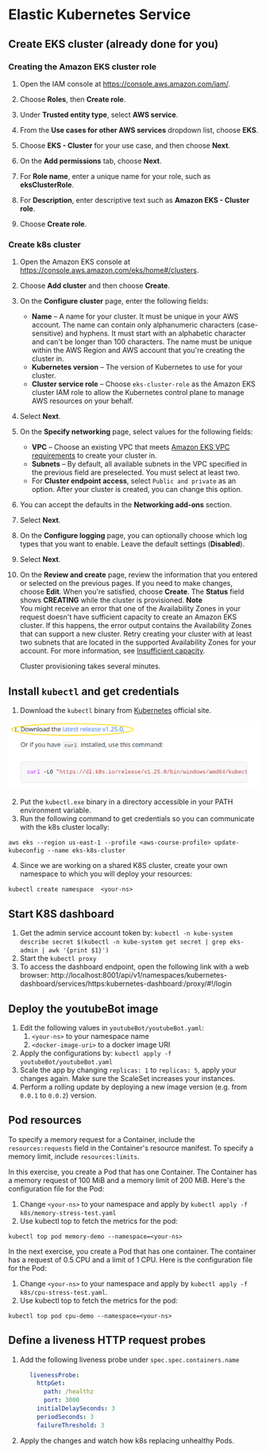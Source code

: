 # Elastic Kubernetes Service

[comment]: <> (## Install Minukube)

[comment]: <> (https://minikube.sigs.k8s.io/docs/start/)

## Create EKS cluster (already done for you)

### Creating the Amazon EKS cluster role 

1. Open the IAM console at [https://console\.aws\.amazon\.com/iam/](https://console.aws.amazon.com/iam/)\.

1. Choose **Roles**, then **Create role**\.

1. Under **Trusted entity type**, select **AWS service**\.

1. From the **Use cases for other AWS services** dropdown list, choose **EKS**\.

1. Choose **EKS \- Cluster** for your use case, and then choose **Next**\.

1. On the **Add permissions** tab, choose **Next**\.

1. For **Role name**, enter a unique name for your role, such as **eksClusterRole**\.

1. For **Description**, enter descriptive text such as **Amazon EKS \- Cluster role**\.

1. Choose **Create role**\.

### Create k8s cluster

1. Open the Amazon EKS console at [https://console\.aws\.amazon\.com/eks/home\#/clusters](https://console.aws.amazon.com/eks/home#/clusters).

1. Choose **Add cluster** and then choose **Create**\.

1. On the **Configure cluster** page, enter the following fields:
    + **Name** – A name for your cluster\. It must be unique in your AWS account\. The name can contain only alphanumeric characters \(case\-sensitive\) and hyphens\. It must start with an alphabetic character and can't be longer than 100 characters\. The name must be unique within the AWS Region and AWS account that you're creating the cluster in\.
    + **Kubernetes version** – The version of Kubernetes to use for your cluster\.
    + **Cluster service role** – Choose `eks-cluster-role` as the Amazon EKS cluster IAM role to allow the Kubernetes control plane to manage AWS resources on your behalf\.

1. Select **Next**\.

1. On the **Specify networking** page, select values for the following fields:
    + **VPC** – Choose an existing VPC that meets [Amazon EKS VPC requirements](https://docs.aws.amazon.com/eks/latest/userguide/network_reqs.html#network-requirements-vpc) to create your cluster in\.
    + **Subnets** – By default, all available subnets in the VPC specified in the previous field are preselected\. You must select at least two\.
    + For **Cluster endpoint access**, select `Public and private` as an option\. After your cluster is created, you can change this option\.

1. You can accept the defaults in the **Networking add\-ons** section.

1. Select **Next**\.

1. On the **Configure logging** page, you can optionally choose which log types that you want to enable\. Leave the default settings (**Disabled**).

1. Select **Next**\.

1. On the **Review and create** page, review the information that you entered or selected on the previous pages\. If you need to make changes, choose **Edit**\. When you're satisfied, choose **Create**\. The **Status** field shows **CREATING** while the cluster is provisioned\.
   **Note**  
   You might receive an error that one of the Availability Zones in your request doesn't have sufficient capacity to create an Amazon EKS cluster\. If this happens, the error output contains the Availability Zones that can support a new cluster\. Retry creating your cluster with at least two subnets that are located in the supported Availability Zones for your account\. For more information, see [Insufficient capacity](troubleshooting.md#ICE)\.

   Cluster provisioning takes several minutes\.

## Install `kubectl` and get credentials

1. Download the `kubectl` binary from [Kubernetes](https://kubernetes.io/docs/tasks/tools/install-kubectl-windows/#install-kubectl-binary-with-curl-on-windows) official site.

![](../.img/kubectl.png)

2. Put the `kubectl.exe` binary in a directory accessible in your PATH environment variable.
3. Run the following command to get credentials so you can communicate with the k8s cluster locally: 
```shell
aws eks --region us-east-1 --profile <aws-course-profile> update-kubeconfig --name eks-k8s-cluster
```
4. Since we are working on a shared K8S cluster, create your own namespace to which you will deploy your resources:
```shell
kubectl create namespace  <your-ns>
```

## Start K8S dashboard

1. Get the admin service account token by:
`kubectl -n kube-system describe secret $(kubectl -n kube-system get secret | grep eks-admin | awk '{print $1}')`
2. Start the `kubectl proxy`
3. To access the dashboard endpoint, open the following link with a web browser:
http://localhost:8001/api/v1/namespaces/kubernetes-dashboard/services/https:kubernetes-dashboard:/proxy/#!/login

## Deploy the youtubeBot image 

1. Edit the following values in `youtubeBot/youtubeBot.yaml`:
   1. `<your-ns>` to your namespace name
   2. `<docker-image-uri>` to a docker image URI 
2. Apply the configurations by: `kubectl apply -f youtubeBot/youtubeBot.yaml`
3. Scale the app by changing `replicas: 1` to `replicas: 5`, apply your changes again. Make sure the ScaleSet increases your instances.
4. Perform a rolling update by deploying a new image version (e.g. from `0.0.1` to `0.0.2`) version.

## Pod resources

To specify a memory request for a Container, include the `resources:requests` field in the Container's resource manifest. To specify a memory limit, include `resources:limits`.

In this exercise, you create a Pod that has one Container. The Container has a memory request of 100 MiB and a memory limit of 200 MiB. Here's the configuration file for the Pod:

1. Change `<your-ns>` to your namespace and apply by `kubectl apply -f k8s/memory-stress-test.yaml`
2. Use kubectl top to fetch the metrics for the pod:
```shell
kubectl top pod memory-demo --namespace=<your-ns>
```

In the next exercise, you create a Pod that has one container. The container has a request of 0.5 CPU and a limit of 1 CPU. Here is the configuration file for the Pod:

1. Change `<your-ns>` to your namespace and apply by `kubectl apply -f k8s/cpu-stress-test.yaml`.
2. Use kubectl top to fetch the metrics for the pod:
```shell
kubectl top pod cpu-demo --namespace=<your-ns>
```

## Define a liveness HTTP request probes

1. Add the following liveness probe under `spec.spec.containers.name`
```yaml
      livenessProbe:
        httpGet:
          path: /healthz
          port: 3000
        initialDelaySeconds: 3
        periodSeconds: 3
        failureThreshold: 3
```
2. Apply the changes and watch how k8s replacing unhealthy Pods.